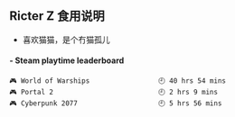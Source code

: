 ## Ricter Z 食用说明
- 喜欢猫猫，是个冇猫孤儿

<!-- steam-box start -->
#### - Steam playtime leaderboard
```text
🎮 World of Warships                 🕘 40 hrs 54 mins
🎮 Portal 2                          🕘 2 hrs 9 mins
🎮 Cyberpunk 2077                    🕘 5 hrs 56 mins
```
<!-- Powered by https://github.com/YouEclipse/steam-box . -->
<!-- steam-box end -->
